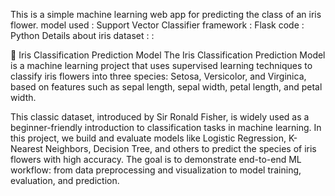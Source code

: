 This is a simple machine learning web app for predicting the class of an iris flower. 
model used : Support Vector Classifier 
framework : Flask
code : Python 
Details about iris dataset :
:

🌸 Iris Classification Prediction Model
The Iris Classification Prediction Model is a machine learning project that uses supervised learning techniques to classify iris flowers into three species: Setosa, Versicolor, and Virginica, based on features such as sepal length, sepal width, petal length, and petal width.

This classic dataset, introduced by Sir Ronald Fisher, is widely used as a beginner-friendly introduction to classification tasks in machine learning. In this project, we build and evaluate models like Logistic Regression, K-Nearest Neighbors, Decision Tree, and others to predict the species of iris flowers with high accuracy. The goal is to demonstrate end-to-end ML workflow: from data preprocessing and visualization to model training, evaluation, and prediction.


